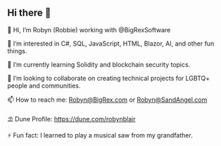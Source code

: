 ## Hi there 👋

👋 Hi, I’m Robyn (Robbie) working with @BigRexSoftware

👀 I’m interested in C#, SQL, JavaScript, HTML, Blazor, AI, and other fun things.

🌱 I’m currently learning Solidity and blockchain security topics.

💞️ I’m looking to collaborate on creating technical projects for LGBTQ+ people and communities.

📫 How to reach me: Robyn@BigRex.com or Robyn@SandAngel.com

⛱️ Dune Profile: https://dune.com/robynblair

⚡ Fun fact: I learned to play a musical saw from my grandfather.

